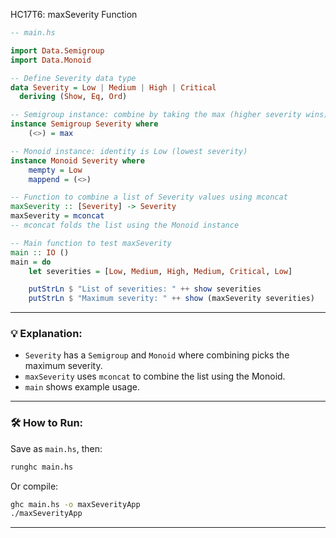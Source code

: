 HC17T6: maxSeverity Function

```haskell
-- main.hs

import Data.Semigroup
import Data.Monoid

-- Define Severity data type
data Severity = Low | Medium | High | Critical
  deriving (Show, Eq, Ord)

-- Semigroup instance: combine by taking the max (higher severity wins)
instance Semigroup Severity where
    (<>) = max

-- Monoid instance: identity is Low (lowest severity)
instance Monoid Severity where
    mempty = Low
    mappend = (<>)

-- Function to combine a list of Severity values using mconcat
maxSeverity :: [Severity] -> Severity
maxSeverity = mconcat
-- mconcat folds the list using the Monoid instance

-- Main function to test maxSeverity
main :: IO ()
main = do
    let severities = [Low, Medium, High, Medium, Critical, Low]

    putStrLn $ "List of severities: " ++ show severities
    putStrLn $ "Maximum severity: " ++ show (maxSeverity severities)
```

---

### 💡 Explanation:

* `Severity` has a `Semigroup` and `Monoid` where combining picks the maximum severity.
* `maxSeverity` uses `mconcat` to combine the list using the Monoid.
* `main` shows example usage.

---

### 🛠️ How to Run:

Save as `main.hs`, then:

```bash
runghc main.hs
```

Or compile:

```bash
ghc main.hs -o maxSeverityApp
./maxSeverityApp
```

---
